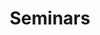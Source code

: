 ---
title: "Seminars"
type: event
day: sunday
start: 10:00
duration: 2h0m
width: 1
# (location: Aula - Lecture Halls)
people: coaches
---